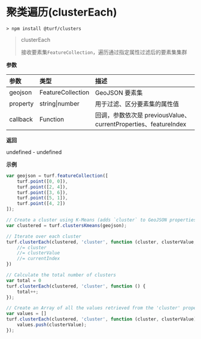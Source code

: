 # 聚类遍历(clusterEach)

```
> npm install @turf/clusters
```

> clusterEach
>
> 接收要素集`FeatureCollection`，遍历通过指定属性过滤后的要素集集群

**参数**

| 参数     | 类型              | 描述                                                         |
| :------- | :---------------- | :----------------------------------------------------------- |
| geojson  | FeatureCollection | GeoJSON 要素集                                               |
| property | string\|number    | 用于过滤、区分要素集的属性值                                 |
| callback | Function          | 回调，参数依次是 previousValue、currentProperties、featureIndex |

**返回**

undefined - undefined

**示例**

```js
var geojson = turf.featureCollection([
    turf.point([0, 0]),
    turf.point([2, 4]),
    turf.point([3, 6]),
    turf.point([5, 1]),
    turf.point([4, 2])
]);

// Create a cluster using K-Means (adds `cluster` to GeoJSON properties)
var clustered = turf.clustersKmeans(geojson);

// Iterate over each cluster
turf.clusterEach(clustered, 'cluster', function (cluster, clusterValue, currentIndex) {
    //= cluster
    //= clusterValue
    //= currentIndex
})

// Calculate the total number of clusters
var total = 0
turf.clusterEach(clustered, 'cluster', function () {
    total++;
});

// Create an Array of all the values retrieved from the 'cluster' property
var values = []
turf.clusterEach(clustered, 'cluster', function (cluster, clusterValue) {
    values.push(clusterValue);
});
```